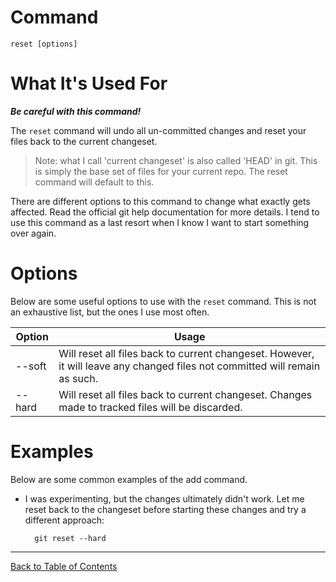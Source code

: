 
# Command

    reset [options] 

# What It's Used For

***Be careful with this command!***

The `reset` command will undo all un-committed changes and reset your files back to the current changeset.

> Note: what I call 'current changeset' is also called 'HEAD' in git. This is simply the base set of files for your current repo. The reset command will default to this.

There are different options to this command to change what exactly gets affected. Read the official git help documentation for more details. I tend to use this command as a last resort when I know I want to start something over again.

# Options

Below are some useful options to use with the `reset` command. This is not an exhaustive list, but the ones I use most often.

| Option | Usage | 
| ---- | -----|
| --soft | Will reset all files back to current changeset. However, it will leave any changed files not committed will remain as such. |
| --hard | Will reset all files back to current changeset. Changes made to tracked files will be discarded. |

# Examples

Below are some common examples of the add command.

- I was experimenting, but the changes ultimately didn't work. Let me reset back to the changeset before starting these changes and try a different approach:

        git reset --hard

***
[Back to Table of Contents](../TableOfContents.md)
